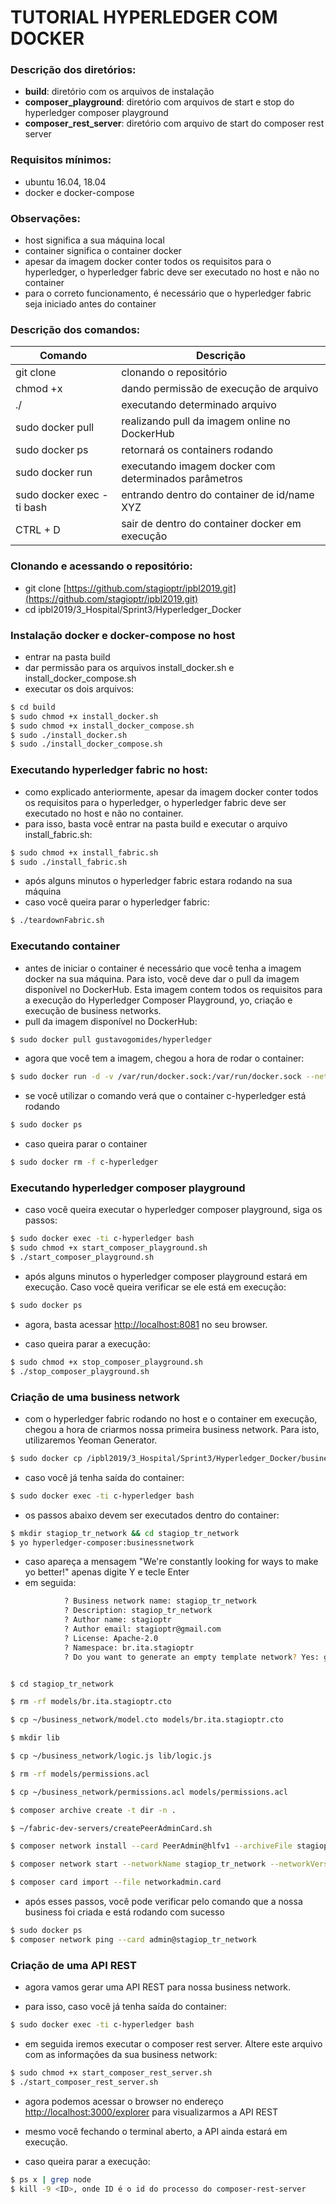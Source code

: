 # TUTORIAL HYPERLEDGER COM DOCKER


### Descrição dos diretórios:
* **build**: diretório com os arquivos de instalação
* **composer_playground**: diretório com arquivos de start e stop do hyperledger composer playground
* **composer_rest_server**: diretório com arquivo de start do composer rest server

### Requisitos mínimos:
* ubuntu 16.04, 18.04
* docker e docker-compose


### Observações:
* host significa a sua máquina local
* container significa o container docker
* apesar da imagem docker conter todos os requisitos para o hyperledger, o hyperledger fabric deve ser executado no host e não no container
* para o correto funcionamento, é necessário que o hyperledger fabric seja iniciado antes do container

### Descrição dos comandos:
| Comando | Descrição |
| ------ | ------ |
| git clone <link> | clonando o repositório |
| chmod +x <file> | dando permissão de execução de arquivo |
| ./<file> | executando determinado arquivo |
| sudo docker pull <imagem> | realizando pull da imagem online no DockerHub |
| sudo docker ps | retornará os containers rodando |
| sudo docker run <params> <imagem> | executando imagem docker com determinados parâmetros |
| sudo docker exec -ti <XYZ> bash | entrando dentro do container de id/name XYZ |
| CTRL + D | sair de dentro do container docker em execução |

### Clonando e acessando o repositório:
* git clone  [https://github.com/stagioptr/ipbl2019.git](https://github.com/stagioptr/ipbl2019.git)
* cd ipbl2019/3_Hospital/Sprint3/Hyperledger_Docker

### Instalação docker e docker-compose no host
* entrar na pasta build
* dar permissão para os arquivos install_docker.sh e install_docker_compose.sh
* executar os dois arquivos:
```sh
$ cd build
$ sudo chmod +x install_docker.sh
$ sudo chmod +x install_docker_compose.sh
$ sudo ./install_docker.sh
$ sudo ./install_docker_compose.sh
```

### Executando hyperledger fabric no host:
* como explicado anteriormente, apesar da imagem docker conter todos os requisitos para o hyperledger, o hyperledger fabric deve ser executado no host e não no container.
* para isso, basta você entrar na pasta build e executar o arquivo install_fabric.sh:
```sh
$ sudo chmod +x install_fabric.sh
$ sudo ./install_fabric.sh
```
* após alguns minutos o hyperledger fabric estara rodando na sua máquina
* caso você queira parar o hyperledger fabric:
```sh
$ ./teardownFabric.sh
```

### Executando container
* antes de iniciar o container é necessário que você tenha a imagem docker na sua máquina. Para isto, você deve dar o pull da imagem disponível no DockerHub. Esta imagem contem todos os requisitos para a execução do Hyperledger Composer Playground, yo, criação e execução de business networks.
* pull da imagem disponível no DockerHub:
```sh
$ sudo docker pull gustavogomides/hyperledger
```
* agora que você tem a imagem, chegou a hora de rodar o container:
```sh
$ sudo docker run -d -v /var/run/docker.sock:/var/run/docker.sock --network=host --name c-hyperledger gustavogomides/hyperledger
```
* se você utilizar o comando verá que o container c-hyperledger está rodando
```sh
$ sudo docker ps
```
* caso queira parar o container
```sh
$ sudo docker rm -f c-hyperledger
```

### Executando hyperledger composer playground
* caso você queira executar o hyperledger composer playground, siga os passos:
```sh
$ sudo docker exec -ti c-hyperledger bash
$ sudo chmod +x start_composer_playground.sh
$ ./start_composer_playground.sh
```
* após alguns minutos o hyperledger composer playground estará em execução. Caso você queira verificar se ele está em execução:
```sh
$ sudo docker ps
```
* agora, basta acessar [http://localhost:8081](http://localhost:8081) no seu browser.

* caso queira parar a execução:
```sh
$ sudo chmod +x stop_composer_playground.sh
$ ./stop_composer_playground.sh
```

### Criação de uma business network
* com o hyperledger fabric rodando no host e o container em execução, chegou a hora de criarmos nossa primeira business network. Para isto, utilizaremos Yeoman Generator.

```sh
$ sudo docker cp /ipbl2019/3_Hospital/Sprint3/Hyperledger_Docker/business_network/ c-hyperledger:/home/docker
```

* caso você já tenha saída do container:
```sh
$ sudo docker exec -ti c-hyperledger bash
```
* os passos abaixo devem ser executados dentro do container:
```sh
$ mkdir stagiop_tr_network && cd stagiop_tr_network
$ yo hyperledger-composer:businessnetwork
```
* caso apareça a mensagem "We're constantly looking for ways to make yo better!" apenas digite Y e tecle Enter
* em seguida:
```sh
			? Business network name: stagiop_tr_network
			? Description: stagiop_tr_network
			? Author name: stagioptr
			? Author email: stagioptr@gmail.com
			? License: Apache-2.0
			? Namespace: br.ita.stagioptr
			? Do you want to generate an empty template network? Yes: generate an empty template network


$ cd stagiop_tr_network

$ rm -rf models/br.ita.stagioptr.cto

$ cp ~/business_network/model.cto models/br.ita.stagioptr.cto

$ mkdir lib

$ cp ~/business_network/logic.js lib/logic.js

$ rm -rf models/permissions.acl

$ cp ~/business_network/permissions.acl models/permissions.acl

$ composer archive create -t dir -n .

$ ~/fabric-dev-servers/createPeerAdminCard.sh

$ composer network install --card PeerAdmin@hlfv1 --archiveFile stagiop_tr_network@0.0.1.bna

$ composer network start --networkName stagiop_tr_network --networkVersion 0.0.1 --networkAdmin admin --networkAdminEnrollSecret adminpw --card PeerAdmin@hlfv1 --file networkadmin.card

$ composer card import --file networkadmin.card
```
* após esses passos, você pode verificar pelo comando que a nossa business foi criada e está rodando com sucesso
```sh
$ sudo docker ps
$ composer network ping --card admin@stagiop_tr_network
```

### Criação de uma API REST
	
* agora vamos gerar uma API REST para nossa business network. 

* para isso, caso você já tenha saída do container:
```sh
$ sudo docker exec -ti c-hyperledger bash
```	
* em seguida iremos executar o composer rest server. Altere este arquivo com as informações da sua business network:
```sh
$ sudo chmod +x start_composer_rest_server.sh
$ ./start_composer_rest_server.sh
```
* agora podemos acessar o browser no endereço [http://localhost:3000/explorer](http://localhost:3000/explorer) para visualizarmos a API REST

* mesmo você fechando o terminal aberto, a API ainda estará em execução.

* caso queira parar a execução:
```sh
$ ps x | grep node
$ kill -9 <ID>, onde ID é o id do processo do composer-rest-server
```